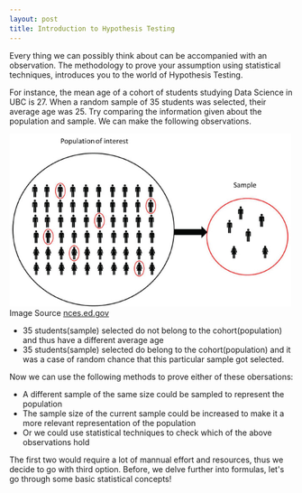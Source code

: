 ```yaml
---
layout: post
title: Introduction to Hypothesis Testing
---
```


Every thing we can possibly think about can be accompanied with an observation. The methodology to prove your assumption using statistical techniques, introduces you to the world of Hypothesis Testing. 

For instance, the mean age of a cohort of students studying Data Science in UBC is 27. When a random sample of 35 students was selected, their average age was 25. Try comparing the information given about the population and sample. We can make the following observations.

<img src="imgs/sampling.jpg" width="500"/>
<br>
Image Source <a href="https://nces.ed.gov/blogs/nces/post/statistical-concepts-in-brief-how-and-why-does-nces-use-sample-surveys">nces.ed.gov</a>



* 35 students(sample) selected do not belong to the cohort(population) and thus have a different average age
* 35 students(sample) selected do belong to the cohort(population) and it was a case of random chance that this particular sample got selected.

Now we can use the following methods to prove either of these obersations:

* A different sample of the same size could be sampled to represent the population
* The sample size of the current sample could be increased to make it a more relevant representation of the population
* Or we could use statistical techniques to check which of the above observations hold

The first two would require a lot of mannual effort and resources, thus we decide to go with third option. Before, we delve further into formulas, let's go through some basic statistical concepts!

